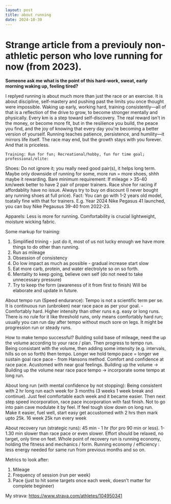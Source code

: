 ```yaml
---
layout: post 
title: about running 
date: 2024-10-30
---
```


# Strange article from a previouly non-athletic person who love running for now (from 2023).

**Someone ask me what is the point of this hard-work, sweat, early morning waking up, feeling tired?**

I replyed running is about much more than just the race or an exercise. 
It is about discipline, self-mastery and pushing past the limits you once thought were impossible.
Waking up early, working hard, training consistently—all of that is a reflection of the drive to grow, to become stronger mentally and physically. 
Every km is a step toward self-discovery. 
The real reward isn't in the money, or become more fit, but in the resilience you build,
the peace you find, and the joy of knowing that every day you're becoming a better version of yourself.
Running teaches patience, persistence, and humility—it mirrors life itself.
The race may end, but the growth stays with you forever. And that is priceless.

`Training:
Run for fun; Recreational/hobby, fun for time goal; professional/elite:
`

Shoes:
Do not ignore it; you really need good pair(s), it helps long term.
Maybe only downside of running for some, more run = more shoes, shhh maybe it rewarding. 
Bare minimum requirement: 
If mileage > 35-40 km/week better to have 2 pair of proper trainers. 
Race shoe for racing if affordablity have no issue. 
Always try to buy on discount (I never bought any running shoes at full price).
Fact: You can go with 1-2 years old model, toatally fine with that for trainers. 
E.g. Year 2024 Nike Pegasus 41 launched, you can buy Nike Pegausus 39-40 from 2022-23.  

Apparels: Less is more for running. Comfortability is crucial lightweight, moisture wicking fabric.  

Some markup for training:
1. Simplified trining - just do it, most of us not lucky enough we have more things to do other than running.
2. Run as mileage
3. Obsession of consistency 
4. Do low impact as much as possible - gradual increase start slow
5. Eat more carb, protein, and water electrolyte so on so forth. 
6. Mentality to keep going, believe own self (do not need to take unnecessary pressure)
7. Try to keep the form (awareness of it from first to finish)
Will be elaborate and update in future.


About tempo run (Speed endurance):
Tempo is not a scientific term per se. It is continuous run (unbroken) near race pace as per your goal. - Comfortably hard.
Higher intensity than other runs e.g. easy or long runs.  
There is no rule for it like threshold runs, only means comfortably hard run; usually you can run day after tempo without much sore on legs.
It might be progression run or steady runs. 

How to make tempo successful? 
Building solid base of mileage, need the up the volume  according to your race / plan. Then progress to tempo run. 
Being consistant with the volume, then adding some intensity (e.g. intervals, hills so on so forth) then tempo.
Longer we hold tempo pace = longer we sustain goal race pace - from Hansons method.
Comfort and confidence at race pace. Acustomed with near goal feelings. 
Building up the volume -> Building up the volume near race pace tempo -> incorporate some tempo at long run.

About long run (with mental confidence by not stopping):
Being consistent with 2 hr long run each week for 3 months (3 weeks 1 week break and continue). 
Just feel comfortable each week and it became easier. 
Then next step speed incorporation, race pace incorporation with fast finish. Not to go into pain cave modulate it by feel.
If feel tough slow down on long run.  
Make it easier, fuel well, start easy get accustomed with 2 hrs then mark upto 25k. 
16 week 25k run every week 

About recovery run (strategic runs):
45 min - 1 hr (for pro 90 min or less).
1-1.30 min slower than race pace or even slower.
Effort should be relaxed, no target, only time on feet.
Whole point of recovery run is running economy, holding the fitness and mechanics / form.
Running economy / efficiency : less energy needed for same run from previous months and so on. 

Metrics to look after:
1. Mileage
2. Frequency of session (run per week)
3. Pace (just to hit some targets once each week, doesn't matter for complete begineer)

My strava: https://www.strava.com/athletes/104950341
